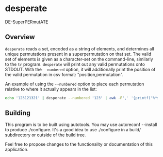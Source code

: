 # desperate
DE-SuperPERmutATE

## Overview

`desperate` reads a set, encoded as a string of elements, and determines all
unique permutations present in a superpermutation on that set. The valid set of
elements is given as a character-set on the command-line, similarly to the `tr`
program. `desperate` will print out any valid permutations onto STDOUT.
With the `--numbered` option, it will additionally print the position of the
valid permutation in csv format: "position,permutation".

An example of using the `--numbered` option to place each permutation relative
to where it actually appears in the list:

```bash
echo '123121321' | desperate --numbered '123' | awk -F',' '{printf("%*s%s\n", $1, "", $2);}'
```

## Building

This program is to be built using autotools. You may use autoreconf --install to produce ./configure. It's a good idea to use ./configure in a build/ subdirectory or outside of the build tree.

Feel free to propose changes to the functionality or documentation of this application.
